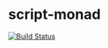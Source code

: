 # script-monad

[![Build Status](https://travis-ci.org/nbloomf/script-monad.svg?branch=master)](https://travis-ci.org/nbloomf/script-monad)
